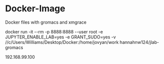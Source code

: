 # Docker-Image
Docker files with gromacs and xmgrace

docker run -it --rm -p 8888:8888 --user root -e JUPYTER_ENABLE_LAB=yes -e GRANT_SUDO=yes -v //c/Users/Williams/Desktop/Docker:/home/jovyan/work hannahnw124/jlab-gromacs

192.168.99.100
